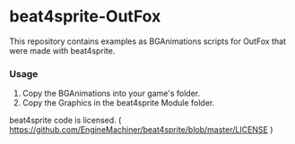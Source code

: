 # beat4sprite-OutFox

This repository contains examples as BGAnimations scripts for OutFox that were made with beat4sprite.

### Usage

1. Copy the BGAnimations into your game's folder.
2. Copy the Graphics in the beat4sprite Module folder.


beat4sprite code is licensed. ( https://github.com/EngineMachiner/beat4sprite/blob/master/LICENSE )

